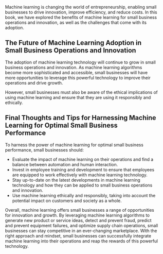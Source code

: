 
Machine learning is changing the world of entrepreneurship, enabling small businesses to drive innovation, improve efficiency, and reduce costs. In this book, we have explored the benefits of machine learning for small business operations and innovation, as well as the challenges that come with its adoption.

The Future of Machine Learning Adoption in Small Business Operations and Innovation
-----------------------------------------------------------------------------------

The adoption of machine learning technology will continue to grow in small business operations and innovation. As machine learning algorithms become more sophisticated and accessible, small businesses will have more opportunities to leverage this powerful technology to improve their operations and drive growth.

However, small businesses must also be aware of the ethical implications of using machine learning and ensure that they are using it responsibly and ethically.

Final Thoughts and Tips for Harnessing Machine Learning for Optimal Small Business Performance
----------------------------------------------------------------------------------------------

To harness the power of machine learning for optimal small business performance, small businesses should:

* Evaluate the impact of machine learning on their operations and find a balance between automation and human interaction.
* Invest in employee training and development to ensure that employees are equipped to work effectively with machine learning technology.
* Stay up-to-date on the latest developments in machine learning technology and how they can be applied to small business operations and innovation.
* Use machine learning ethically and responsibly, taking into account the potential impact on customers and society as a whole.

Overall, machine learning offers small businesses a range of opportunities for innovation and growth. By leveraging machine learning algorithms to generate new product or service ideas, detect and prevent fraud, predict and prevent equipment failures, and optimize supply chain operations, small businesses can stay competitive in an ever-changing marketplace. With the right approach and mindset, small businesses can successfully integrate machine learning into their operations and reap the rewards of this powerful technology.
